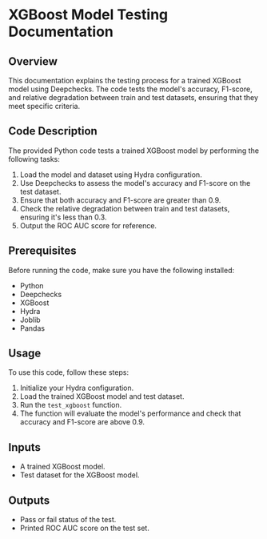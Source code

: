 # XGBoost Model Testing Documentation

## Overview
This documentation explains the testing process for a trained XGBoost model using Deepchecks. The code tests the model's accuracy, F1-score, and relative degradation between train and test datasets, ensuring that they meet specific criteria.

## Code Description
The provided Python code tests a trained XGBoost model by performing the following tasks:

1. Load the model and dataset using Hydra configuration.
2. Use Deepchecks to assess the model's accuracy and F1-score on the test dataset.
3. Ensure that both accuracy and F1-score are greater than 0.9.
4. Check the relative degradation between train and test datasets, ensuring it's less than 0.3.
5. Output the ROC AUC score for reference.

## Prerequisites
Before running the code, make sure you have the following installed:

- Python
- Deepchecks
- XGBoost
- Hydra
- Joblib
- Pandas

## Usage
To use this code, follow these steps:

1. Initialize your Hydra configuration.
2. Load the trained XGBoost model and test dataset.
3. Run the `test_xgboost` function.
4. The function will evaluate the model's performance and check that accuracy and F1-score are above 0.9.

## Inputs
- A trained XGBoost model.
- Test dataset for the XGBoost model.

## Outputs
- Pass or fail status of the test.
- Printed ROC AUC score on the test set.



